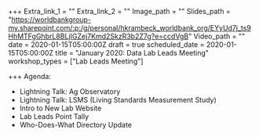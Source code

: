 +++
Extra_link_1 = ""
Extra_link_2 = ""
Image_path = ""
Slides_path = "https://worldbankgroup-my.sharepoint.com/:p:/g/personal/hkrambeck_worldbank_org/EYyUd7j_ts9HhMTFgGhbrL8BLjIGZej7Kmd2SkzR3b2Z7g?e=ccdVgB"
Video_path = ""
date = 2020-01-15T05:00:00Z
draft = true
scheduled_date = 2020-01-15T05:00:00Z
title = "January 2020: Data Lab Leads Meeting"
workshop_types = ["Lab Leads Meeting"]

+++
Agenda:

* Lightning Talk: Ag Observatory
* Lightning Talk: LSMS (Living Standards Measurement Study)
* Intro to New Lab Website
* Lab Leads Point Tally
* Who-Does-What Directory Update
